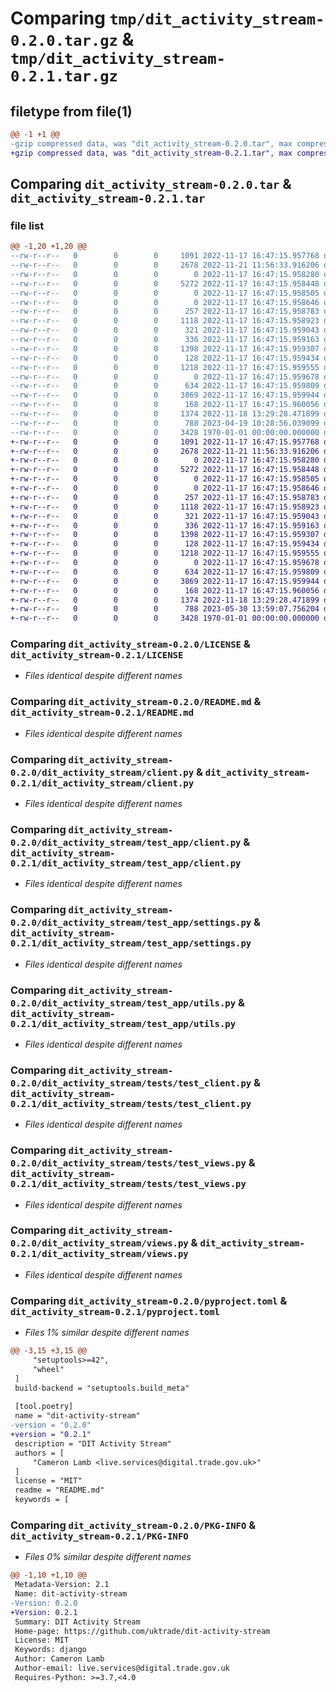 # Comparing `tmp/dit_activity_stream-0.2.0.tar.gz` & `tmp/dit_activity_stream-0.2.1.tar.gz`

## filetype from file(1)

```diff
@@ -1 +1 @@
-gzip compressed data, was "dit_activity_stream-0.2.0.tar", max compression
+gzip compressed data, was "dit_activity_stream-0.2.1.tar", max compression
```

## Comparing `dit_activity_stream-0.2.0.tar` & `dit_activity_stream-0.2.1.tar`

### file list

```diff
@@ -1,20 +1,20 @@
--rw-r--r--   0        0        0     1091 2022-11-17 16:47:15.957768 dit_activity_stream-0.2.0/LICENSE
--rw-r--r--   0        0        0     2678 2022-11-21 11:56:33.916206 dit_activity_stream-0.2.0/README.md
--rw-r--r--   0        0        0        0 2022-11-17 16:47:15.958280 dit_activity_stream-0.2.0/dit_activity_stream/__init__.py
--rw-r--r--   0        0        0     5272 2022-11-17 16:47:15.958448 dit_activity_stream-0.2.0/dit_activity_stream/client.py
--rw-r--r--   0        0        0        0 2022-11-17 16:47:15.958505 dit_activity_stream-0.2.0/dit_activity_stream/py.typed
--rw-r--r--   0        0        0        0 2022-11-17 16:47:15.958646 dit_activity_stream-0.2.0/dit_activity_stream/test_app/__init__.py
--rw-r--r--   0        0        0      257 2022-11-17 16:47:15.958783 dit_activity_stream-0.2.0/dit_activity_stream/test_app/apps.py
--rw-r--r--   0        0        0     1118 2022-11-17 16:47:15.958923 dit_activity_stream-0.2.0/dit_activity_stream/test_app/client.py
--rw-r--r--   0        0        0      321 2022-11-17 16:47:15.959043 dit_activity_stream-0.2.0/dit_activity_stream/test_app/factories.py
--rw-r--r--   0        0        0      336 2022-11-17 16:47:15.959163 dit_activity_stream-0.2.0/dit_activity_stream/test_app/models.py
--rw-r--r--   0        0        0     1398 2022-11-17 16:47:15.959307 dit_activity_stream-0.2.0/dit_activity_stream/test_app/settings.py
--rw-r--r--   0        0        0      128 2022-11-17 16:47:15.959434 dit_activity_stream-0.2.0/dit_activity_stream/test_app/urls.py
--rw-r--r--   0        0        0     1218 2022-11-17 16:47:15.959555 dit_activity_stream-0.2.0/dit_activity_stream/test_app/utils.py
--rw-r--r--   0        0        0        0 2022-11-17 16:47:15.959678 dit_activity_stream-0.2.0/dit_activity_stream/tests/__init__.py
--rw-r--r--   0        0        0      634 2022-11-17 16:47:15.959809 dit_activity_stream-0.2.0/dit_activity_stream/tests/test_client.py
--rw-r--r--   0        0        0     3869 2022-11-17 16:47:15.959944 dit_activity_stream-0.2.0/dit_activity_stream/tests/test_views.py
--rw-r--r--   0        0        0      168 2022-11-17 16:47:15.960056 dit_activity_stream-0.2.0/dit_activity_stream/urls.py
--rw-r--r--   0        0        0     1374 2022-11-18 13:29:28.471899 dit_activity_stream-0.2.0/dit_activity_stream/views.py
--rw-r--r--   0        0        0      788 2023-04-19 10:28:56.039099 dit_activity_stream-0.2.0/pyproject.toml
--rw-r--r--   0        0        0     3428 1970-01-01 00:00:00.000000 dit_activity_stream-0.2.0/PKG-INFO
+-rw-r--r--   0        0        0     1091 2022-11-17 16:47:15.957768 dit_activity_stream-0.2.1/LICENSE
+-rw-r--r--   0        0        0     2678 2022-11-21 11:56:33.916206 dit_activity_stream-0.2.1/README.md
+-rw-r--r--   0        0        0        0 2022-11-17 16:47:15.958280 dit_activity_stream-0.2.1/dit_activity_stream/__init__.py
+-rw-r--r--   0        0        0     5272 2022-11-17 16:47:15.958448 dit_activity_stream-0.2.1/dit_activity_stream/client.py
+-rw-r--r--   0        0        0        0 2022-11-17 16:47:15.958505 dit_activity_stream-0.2.1/dit_activity_stream/py.typed
+-rw-r--r--   0        0        0        0 2022-11-17 16:47:15.958646 dit_activity_stream-0.2.1/dit_activity_stream/test_app/__init__.py
+-rw-r--r--   0        0        0      257 2022-11-17 16:47:15.958783 dit_activity_stream-0.2.1/dit_activity_stream/test_app/apps.py
+-rw-r--r--   0        0        0     1118 2022-11-17 16:47:15.958923 dit_activity_stream-0.2.1/dit_activity_stream/test_app/client.py
+-rw-r--r--   0        0        0      321 2022-11-17 16:47:15.959043 dit_activity_stream-0.2.1/dit_activity_stream/test_app/factories.py
+-rw-r--r--   0        0        0      336 2022-11-17 16:47:15.959163 dit_activity_stream-0.2.1/dit_activity_stream/test_app/models.py
+-rw-r--r--   0        0        0     1398 2022-11-17 16:47:15.959307 dit_activity_stream-0.2.1/dit_activity_stream/test_app/settings.py
+-rw-r--r--   0        0        0      128 2022-11-17 16:47:15.959434 dit_activity_stream-0.2.1/dit_activity_stream/test_app/urls.py
+-rw-r--r--   0        0        0     1218 2022-11-17 16:47:15.959555 dit_activity_stream-0.2.1/dit_activity_stream/test_app/utils.py
+-rw-r--r--   0        0        0        0 2022-11-17 16:47:15.959678 dit_activity_stream-0.2.1/dit_activity_stream/tests/__init__.py
+-rw-r--r--   0        0        0      634 2022-11-17 16:47:15.959809 dit_activity_stream-0.2.1/dit_activity_stream/tests/test_client.py
+-rw-r--r--   0        0        0     3869 2022-11-17 16:47:15.959944 dit_activity_stream-0.2.1/dit_activity_stream/tests/test_views.py
+-rw-r--r--   0        0        0      168 2022-11-17 16:47:15.960056 dit_activity_stream-0.2.1/dit_activity_stream/urls.py
+-rw-r--r--   0        0        0     1374 2022-11-18 13:29:28.471899 dit_activity_stream-0.2.1/dit_activity_stream/views.py
+-rw-r--r--   0        0        0      788 2023-05-30 13:59:07.756204 dit_activity_stream-0.2.1/pyproject.toml
+-rw-r--r--   0        0        0     3428 1970-01-01 00:00:00.000000 dit_activity_stream-0.2.1/PKG-INFO
```

### Comparing `dit_activity_stream-0.2.0/LICENSE` & `dit_activity_stream-0.2.1/LICENSE`

 * *Files identical despite different names*

### Comparing `dit_activity_stream-0.2.0/README.md` & `dit_activity_stream-0.2.1/README.md`

 * *Files identical despite different names*

### Comparing `dit_activity_stream-0.2.0/dit_activity_stream/client.py` & `dit_activity_stream-0.2.1/dit_activity_stream/client.py`

 * *Files identical despite different names*

### Comparing `dit_activity_stream-0.2.0/dit_activity_stream/test_app/client.py` & `dit_activity_stream-0.2.1/dit_activity_stream/test_app/client.py`

 * *Files identical despite different names*

### Comparing `dit_activity_stream-0.2.0/dit_activity_stream/test_app/settings.py` & `dit_activity_stream-0.2.1/dit_activity_stream/test_app/settings.py`

 * *Files identical despite different names*

### Comparing `dit_activity_stream-0.2.0/dit_activity_stream/test_app/utils.py` & `dit_activity_stream-0.2.1/dit_activity_stream/test_app/utils.py`

 * *Files identical despite different names*

### Comparing `dit_activity_stream-0.2.0/dit_activity_stream/tests/test_client.py` & `dit_activity_stream-0.2.1/dit_activity_stream/tests/test_client.py`

 * *Files identical despite different names*

### Comparing `dit_activity_stream-0.2.0/dit_activity_stream/tests/test_views.py` & `dit_activity_stream-0.2.1/dit_activity_stream/tests/test_views.py`

 * *Files identical despite different names*

### Comparing `dit_activity_stream-0.2.0/dit_activity_stream/views.py` & `dit_activity_stream-0.2.1/dit_activity_stream/views.py`

 * *Files identical despite different names*

### Comparing `dit_activity_stream-0.2.0/pyproject.toml` & `dit_activity_stream-0.2.1/pyproject.toml`

 * *Files 1% similar despite different names*

```diff
@@ -3,15 +3,15 @@
     "setuptools>=42",
     "wheel"
 ]
 build-backend = "setuptools.build_meta"
 
 [tool.poetry]
 name = "dit-activity-stream"
-version = "0.2.0"
+version = "0.2.1"
 description = "DIT Activity Stream"
 authors = [
     "Cameron Lamb <live.services@digital.trade.gov.uk>"
 ]
 license = "MIT"
 readme = "README.md"
 keywords = [
```

### Comparing `dit_activity_stream-0.2.0/PKG-INFO` & `dit_activity_stream-0.2.1/PKG-INFO`

 * *Files 0% similar despite different names*

```diff
@@ -1,10 +1,10 @@
 Metadata-Version: 2.1
 Name: dit-activity-stream
-Version: 0.2.0
+Version: 0.2.1
 Summary: DIT Activity Stream
 Home-page: https://github.com/uktrade/dit-activity-stream
 License: MIT
 Keywords: django
 Author: Cameron Lamb
 Author-email: live.services@digital.trade.gov.uk
 Requires-Python: >=3.7,<4.0
```

